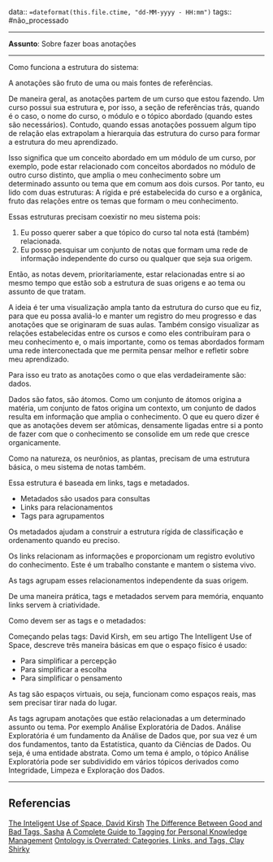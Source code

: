 
data:: `=dateformat(this.file.ctime, "dd-MM-yyyy - HH:mm")`
tags:: #não_processado

---
**Assunto**: Sobre fazer boas anotações
___

Como funciona a estrutura do sistema:

A anotações são fruto de uma ou mais fontes de referências.

De maneira geral, as anotações partem de um curso que estou fazendo. Um curso possui sua estrutura e, por isso, a seção de referências trás, quando é o caso, o nome do curso, o módulo e o tópico abordado (quando estes são necessários). Contudo, quando essas anotações possuem algum tipo de relação elas extrapolam a hierarquia das estrutura do curso para formar a estrutura do meu aprendizado. 

Isso significa que um conceito abordado em um módulo de um curso, por exemplo, pode estar relacionado com conceitos abordados no módulo de outro curso distinto, que amplia o meu conhecimento sobre um determinado assunto ou tema que em comum aos dois cursos. Por tanto, eu lido com duas estruturas: A rígida e pré estabelecida do curso e a orgânica, fruto das relações entre os temas que formam o meu conhecimento. 

Essas estruturas precisam coexistir no meu sistema pois:
1. Eu posso querer saber a que tópico do curso tal nota está (também) relacionada.
2. Eu posso pesquisar um conjunto de notas que formam uma rede de informação independente do curso ou qualquer que seja sua origem.

Então, as notas devem, prioritariamente, estar relacionadas entre si ao mesmo tempo que estão sob a estrutura de suas origens e ao tema ou assunto de que tratam.

A ideia é ter uma visualização ampla tanto da estrutura do curso que eu fiz, para que eu possa avaliá-lo e manter um registro do meu progresso e das anotações que se originaram de suas aulas. Também consigo visualizar as relações estabelecidas entre os cursos e como eles contribuíram para o meu conhecimento e, o mais importante, como os temas abordados formam uma rede interconectada que me permita pensar melhor e refletir sobre meu aprendizado.

Para isso eu trato as anotações como o que elas verdadeiramente são: dados.

Dados são fatos, são átomos. Como um conjunto de átomos origina a matéria, um conjunto de fatos origina um contexto, um conjunto de dados resulta em informação que amplia o conhecimento. O que eu quero dizer é que as anotações devem ser atômicas, densamente ligadas entre si a ponto de fazer com que o conhecimento se consolide em um rede que cresce organicamente. 

Como na natureza, os neurônios, as plantas, precisam de uma estrutura básica, o meu sistema de notas também. 

Essa estrutura é baseada em links, tags e metadados. 

- Metadados são usados para consultas
- Links para relacionamentos
- Tags para agrupamentos

Os metadados ajudam a construir a estrutura rígida de classificação e ordenamento quando eu preciso.

Os links relacionam as informações e proporcionam um registro evolutivo do conhecimento. Este é um trabalho constante e mantem o sistema vivo.

As tags agrupam esses relacionamentos independente da suas origem.

De uma maneira prática, tags e metadados servem para memória, enquanto links servem à criatividade. 

Como devem ser as tags e o metadados:

Começando pelas tags:
David Kirsh, em seu artigo The Intelligent Use of Space, descreve três maneira básicas em que o espaço físico é usado:
- Para simplificar a percepção
- Para simplificar a escolha
- Para simplificar o pensamento 

As tag são espaços virtuais, ou seja, funcionam como espaços reais, mas sem precisar tirar nada do lugar.

As tags agrupam anotações que estão relacionadas a um determinado assunto ou tema. Por exemplo Análise Exploratória de Dados. Análise Exploratória é um fundamento da Análise de Dados que, por sua vez é um dos fundamentos, tanto da Estatística, quanto da Ciências de Dados. Ou seja, é uma entidade abstrata. Como um tema é amplo, o tópico Análise Exploratória pode ser subdividido em vários tópicos derivados como Integridade, Limpeza e Exploração dos Dados.  

---
## Referencias

[The Inteligent Use of Space, David Kirsh](https://adrenaline.ucsd.edu/Kirsh/Articles/Space/AIJ1.html)
[The Difference Between Good and Bad Tags, Sasha](https://zettelkasten.de/posts/object-tags-vs-topic-tags/)
[A Complete Guide to Tagging for Personal Knowledge Management](https://fortelabs.com/blog/a-complete-guide-to-tagging-for-personal-knowledge-management/)
[Ontology is Overrated: Categories, Links, and Tags, Clay Shirky](https://gwern.net/doc/technology/2005-04-shirky-ontologyisoverratedcategorieslinksandtags.html)